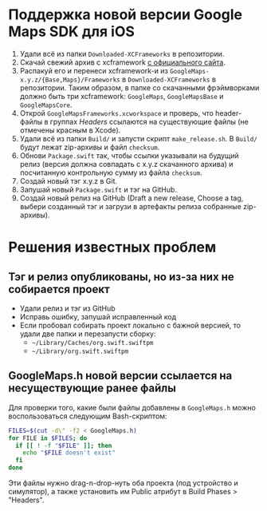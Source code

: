 # Поддержка новой версии Google Maps SDK для iOS

1. Удали всё из папки `Downloaded-XCFrameworks` в репозитории.
2. Скачай свежий архив с xcframework [с официального сайта](https://developers.google.com/maps/documentation/ios-sdk/config#xcframework-manual).
3. Распакуй его и перенеси xcframework-и из `GoogleMaps-x.y.z/{Base,Maps}/Frameworks` в `Downloaded-XCFrameworks` в репозитории. Таким образом, в папке со скачанными фрэймворками должно быть три xcframework: `GoogleMaps`, `GoogleMapsBase` и `GoogleMapsCore`.
4. Открой `GoogleMapsFrameworks.xcworkspace` и проверь, что header-файлы в группах _Headers_ ссылаются на существующие файлы (не отмечены красным в Xcode).
5. Удали всё из папки `Build/` и запусти скрипт `make_release.sh`. В `Build/` будут лежат zip-архивы и файл `checksum`. 
6. Обнови `Package.swift` так, чтобы ссылки указывали на будущий релиз (версия должна совпадать с x.y.z скачанного архива) и посчитанную контрольную сумму из файла `checksum`.
7. Создай новый тэг x.y.z в Git.
8. Запушай новый `Package.swift` и тэг на GitHub.
9. Создай новый релиз на GitHub (Draft a new release, Choose a tag, выбери созданный тэг и загрузи в артефакты релиза собранные zip-архивы).

# Решения известных проблем

## Тэг и релиз опубликованы, но из-за них не собирается проект

* Удали релиз и тэг из GitHub
* Исправь ошибку, запушай исправленный код
* Если пробовал собирать проект локально с бажной версией, то удали две папки и перезапусти сборку:
	* `~/Library/Caches/org.swift.swiftpm`
	* `~/Library/org.swift.swiftpm`

## GoogleMaps.h новой версии ссылается на несуществующие ранее файлы

Для проверки того, какие были файлы добавлены в `GoogleMaps.h` можно воспользоваться следующим Bash-скриптом:

```bash
FILES=$(cut -d\" -f2 < GoogleMaps.h)
for FILE in $FILES; do 
  if [[ ! -f "$FILE" ]]; then
    echo "$FILE doesn't exist"
  fi
done
```

Эти файлы нужно drag-n-drop-нуть оба проекта (под устройство и симулятор), а также установить им Public атрибут в Build Phases > "Headers".